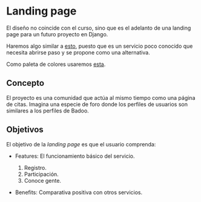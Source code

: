# Landing page

El diseño no coincide con el curso, sino que es el adelanto de una landing page para un futuro proyecto en Django.

Haremos algo similar a [esto](https://weareher.com/), puesto que es un servicio poco conocido que necesita abrirse paso y se propone como una alternativa.

Como paleta de colores usaremos [esta](https://coolors.co/palette/e63946-f1faee-a8dadc-457b9d-1d3557).

## Concepto

El proyecto es una comunidad que actúa al mismo tiempo como una página de citas. Imagina una especie de foro donde los perfiles de usuarios son similares a los perfiles de Badoo.


## Objetivos

El objetivo de la *landing page* es que el usuario comprenda:

- Features: El funcionamiento básico del servicio.

    1. Registro.
    2. Participación.
    3. Conoce gente.

- Benefits: Comparativa positiva con otros servicios.


